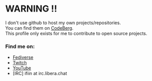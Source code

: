 # WARNING !!
I don't use github to host my own projects/repositories.  
You can find them on [CodeBerg](https://codeberg.org/ifiinlist).  
This profile only exists for me to contribute to open source projects.

### Find me on:

- [Fediverse](https://mastodon.social/@ifiinlist)
- [Twitch](https://twitch.tv/ifiinlist)
- [YouTube](https://youtube.com/@ifiinlist)
- [IRC] ifiin at irc.libera.chat
